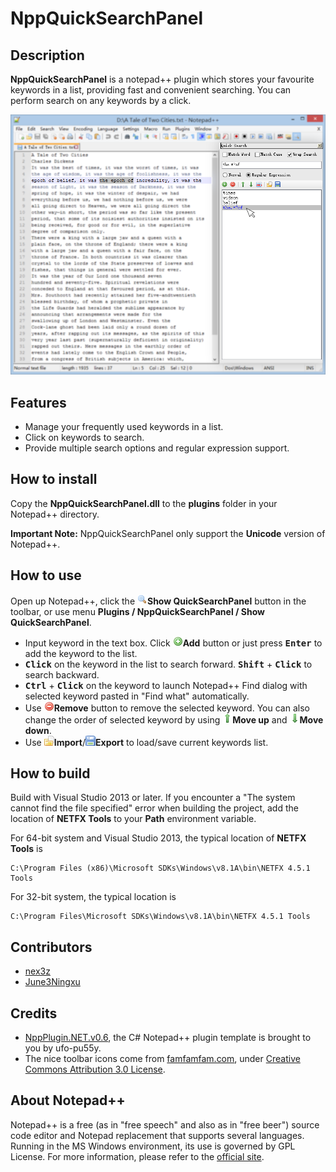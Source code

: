 # NppQuickSearchPanel

## Description

**NppQuickSearchPanel** is a notepad++ plugin which stores your favourite keywords in a list, providing fast and convenient searching. You can perform search on any keywords by a click.

![screenshot][1]


## Features

- Manage your frequently used keywords in a list. 
- Click on keywords to search.
- Provide multiple search options and regular expression support.


## How to install 

Copy the **NppQuickSearchPanel.dll** to the **plugins** folder in your Notepad++ directory.

**Important Note:** NppQuickSearchPanel only support the **Unicode** version of Notepad++.


## How to use

Open up Notepad++, click the ![pluginicon][2]**Show QuickSearchPanel** button in the toolbar, or use menu **Plugins / NppQuickSearchPanel / Show QuickSearchPanel**.

- Input keyword in the text box. Click ![add][3]**Add** button or just press <kbd>**Enter**</kbd> to add the keyword to the list. 
- <kbd>**Click**</kbd> on the keyword in the list to search forward. <kbd>**Shift**</kbd> + <kbd>**Click**</kbd> to search backward. 
- <kbd>**Ctrl**</kbd> + <kbd>**Click**</kbd> on the keyword to launch Notepad++ Find dialog with selected keyword pasted in "Find what" automatically.
- Use ![remove][4]**Remove** button to remove the selected keyword. You can also change the order of selected keyword by using ![moveup][5]**Move up** and ![movedown][6]**Move down**.
- Use ![import][7]**Import**/![export][8]**Export** to load/save current keywords list.


## How to build

Build with Visual Studio 2013 or later. If you encounter a "The system cannot find the file specified" error when building the project, add the location of **NETFX Tools** to your **Path** environment variable. 

For 64-bit system and Visual Studio 2013, the typical location of **NETFX Tools** is 
```
C:\Program Files (x86)\Microsoft SDKs\Windows\v8.1A\bin\NETFX 4.5.1 Tools
```

For 32-bit system, the typical location is 
```
C:\Program Files\Microsoft SDKs\Windows\v8.1A\bin\NETFX 4.5.1 Tools
```


## Contributors

- [nex3z](https://github.com/nex3z)
- [June3Ningxu](https://github.com/June3Ningxu)


## Credits

- [NppPlugin.NET.v0.6][9], the C# Notepad++ plugin template is brought to you by ufo-pu55y.
- The nice toolbar icons come from [famfamfam.com][10], under [Creative Commons Attribution 3.0 License][11].


## About Notepad++

Notepad++ is a free (as in "free speech" and also as in "free beer") source code editor and Notepad replacement that supports several languages. Running in the MS Windows environment, its use is governed by GPL License.
For more information, please refer to the [official site][12].


  [1]: images/screenshot.png
  [2]: images/icons/magnifier.png
  [3]: images/icons/add.png
  [4]: images/icons/delete.png
  [5]: images/icons/arrow_up.png
  [6]: images/icons/arrow_down.png
  [7]: images/icons/folder_page_white.png
  [8]: images/icons/disk.png
  [9]: http://sourceforge.net/projects/sourcecookifier/files/other%20plugins/
  [10]: http://www.famfamfam.com/    "famfamfam.com"
  [11]: http://creativecommons.org/licenses/by/2.5/    "Creative Commons Attribution 3.0 License"
  [12]: https://notepad-plus-plus.org/    "Notepad ++ Home"